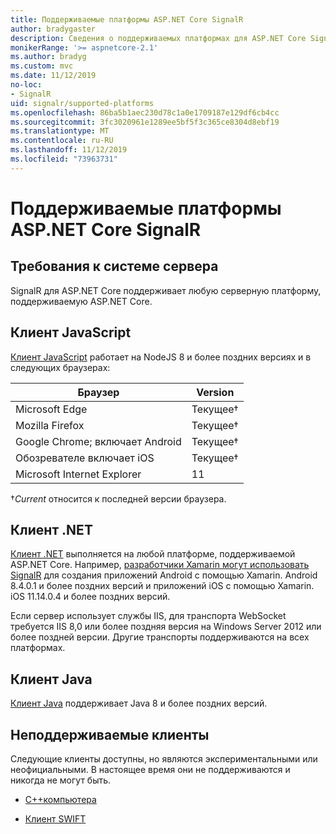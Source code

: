 ```yaml
---
title: Поддерживаемые платформы ASP.NET Core SignalR
author: bradygaster
description: Сведения о поддерживаемых платформах для ASP.NET Core SignalR.
monikerRange: '>= aspnetcore-2.1'
ms.author: bradyg
ms.custom: mvc
ms.date: 11/12/2019
no-loc:
- SignalR
uid: signalr/supported-platforms
ms.openlocfilehash: 86ba5b1aec230d78c1a0e1709187e129df6cb4cc
ms.sourcegitcommit: 3fc3020961e1289ee5bf5f3c365ce8304d8ebf19
ms.translationtype: MT
ms.contentlocale: ru-RU
ms.lasthandoff: 11/12/2019
ms.locfileid: "73963731"
---
```

# <a name="aspnet-core-opno-locsignalr-supported-platforms"></a>Поддерживаемые платформы ASP.NET Core SignalR

## <a name="server-system-requirements"></a>Требования к системе сервера

SignalR для ASP.NET Core поддерживает любую серверную платформу, поддерживаемую ASP.NET Core.

## <a name="javascript-client"></a>Клиент JavaScript

[Клиент JavaScript](https://www.npmjs.com/package/@aspnet/signalr) работает на NodeJS 8 и более поздних версиях и в следующих браузерах:

| Браузер                         | Version         |
| ------------------------------- | --------------- |
| Microsoft Edge                  | Текущее&dagger; |
| Mozilla Firefox                 | Текущее&dagger; |
| Google Chrome; включает Android | Текущее&dagger; |
| Обозревателе включает iOS            | Текущее&dagger; |
| Microsoft Internet Explorer     | 11              |

&dagger;*Current* относится к последней версии браузера.

## <a name="net-client"></a>Клиент .NET

[Клиент .NET](https://www.nuget.org/packages/Microsoft.AspNetCore.SignalR/) выполняется на любой платформе, поддерживаемой ASP.NET Core. Например, [разработчики Xamarin могут использовать SignalR](https://github.com/aspnet/Announcements/issues/305) для создания приложений Android с помощью Xamarin. Android 8.4.0.1 и более поздних версий и приложений iOS с помощью Xamarin. iOS 11.14.0.4 и более поздних версий.

Если сервер использует службы IIS, для транспорта WebSocket требуется IIS 8,0 или более поздняя версия на Windows Server 2012 или более поздней версии. Другие транспорты поддерживаются на всех платформах.

## <a name="java-client"></a>Клиент Java

[Клиент Java](https://search.maven.org/artifact/com.microsoft.aspnet/signalr) поддерживает Java 8 и более поздних версий.

## <a name="unsupported-clients"></a>Неподдерживаемые клиенты

Следующие клиенты доступны, но являются экспериментальными или неофициальными. В настоящее время они не поддерживаются и никогда не могут быть.

* [C++компьютера](https://github.com/aspnet/SignalR/tree/master/clients/cpp)

* [Клиент SWIFT](https://github.com/moozzyk/SignalR-Client-Swift)

